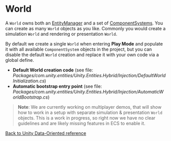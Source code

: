 # World

A `World` owns both an [EntityManager](entity_manager.md) and a set of [ComponentSystems](component_system.md). You can create as many `World` objects as you like. Commonly you would create a simulation `World` and rendering or presentation `World`.

By default we create a single `World` when entering __Play Mode__ and populate it with all available `ComponentSystem` objects in the project, but you can disable the default `World` creation and replace it with your own code via a global define.

- **Default World creation code** (see file: _Packages/com.unity.entities/Unity.Entities.Hybrid/Injection/DefaultWorldInitialization.cs_)
- **Automatic bootstrap entry point** (see file:  _Packages/com.unity.entities/Unity.Entities.Hybrid/Injection/AutomaticWorldBootstrap.cs_) 

> **Note**: We are currently working on multiplayer demos, that will show how to work in a setup with separate simulation & presentation `World` objects. This is a work in progress, so right now we have no clear guidelines and are likely missing features in ECS to enable it. 

[Back to Unity Data-Oriented reference](reference.md)